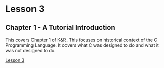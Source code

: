 # Lesson 3

## Chapter 1 - A Tutorial Introduction

This covers Chapter 1 of K&R. This focuses on historical context of the C Programming Language. It covers what C was designed to do and what it was not designed to do.

[Lesson 3](https://www.cc4e.com/lessons/tutorial)
